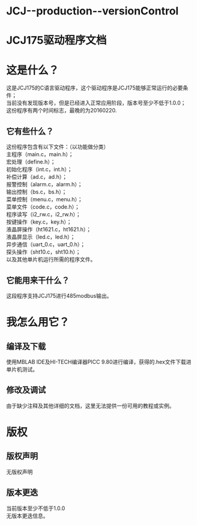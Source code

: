 ﻿# JCJ--production--versionControl
# JCJ175驱动程序文档
# 这是什么？
这是JCJ175的C语言驱动程序，这个驱动程序是JCJ175能够正常运行的必要条件；<br>
当前没有发现版本号，但是已经进入正常应用阶段，版本号至少不低于1.0.0；<br>
这份程序有两个时间标志，最晚的为20160220.
## 它有些什么？
这份程序包含有以下文件：（以功能做分类）<br>
主程序（main.c，main.h）；<br>
宏处理（define.h）；<br>
初始化程序（int.c，int.h）；<br>
补偿计算（ad.c，ad.h）；<br>
报警控制（alarm.c，alarm.h）；<br>
输出控制（bs.c，bs.h）；<br>
菜单控制（menu.c，menu.h）；<br>
菜单文件（code.c，code.h）；<br>
程序读写（i2_rw.c，i2_rw.h）；<br>
按键操作（key.c，key.h）；<br>
液晶屏操作（ht1621.c，ht1621.h）；<br>
液晶屏显示（led.c，led.h）；<br>
异步通信（uart_0.c，uart_0.h）；<br>
探头操作（sht10.c，sht10.h）；<br>
以及其他单片机运行所需的程序文件。
## 它能用来干什么？
这段程序支持JCJ175进行485modbus输出。


# 我怎么用它？
## 编译及下载
使用MBLAB IDE及HI-TECH编译器PICC 9.80进行编译，获得的.hex文件下载进单片机测试。
## 修改及调试
由于缺少注释及其他详细的文档，这里无法提供一份可用的教程或实例。


# 版权
## 版权声明
无版权声明
## 版本更迭
当前版本至少不低于1.0.0<br>
无版本更迭信息。
